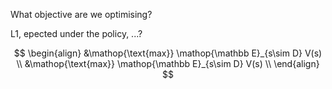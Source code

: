What objective are we optimising?

L1, epected under the policy, ...?

$$
\begin{align}
&\mathop{\text{max}} \mathop{\mathbb E}_{s\sim D} V(s) \\
&\mathop{\text{max}} \mathop{\mathbb E}_{s\sim D} V(s) \\
\end{align}
$$
